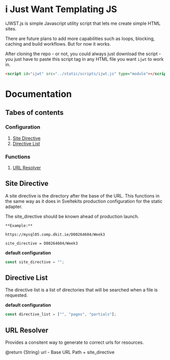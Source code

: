 # i Just Want Templating JS

iJWST.js is simple Javascript utility script
that lets me create simple HTML sites.

There are future plans to add more capabilities
such as loops, blocking, caching and build workflows.
But for now it works.

After cloning the repo - or not, you could always just
download the script - you just have to paste this script
tag in any HTML file you want `ijwt` to work in.

```html
<script id="ijwt" src="../static/scripts/ijwt.js" type="module"></script>
```

# Documentation

## Tabes of contents
### Configuration
1. [Site Directive](#site-directive)
2. [Directive List](#directive-list)
### Functions
1. [URL Resolver](#url-resolver)

## Site Directive

A site directive is the directory
after the base of the URL. This functions
in the same way as it does in Sveltekits
production configuration for the static
adapter.

The site_directive should
be known ahead of production launch.

    **Example:**

    https://mysql05.comp.dkit.ie/D00264604/Week3

    site_directive = D00264604/Week3

**default configuration**

```javascript
const site_directive = "";
```

## Directive List

The directive list is a list of directories
that will be searched when a file is requested.

**default configuration**

```javascript
const directive_list = ["", "pages", "partials"];
```

## URL Resolver

Provides a consitent way to generate to
correct urls for resources.

@return {String} url - Base URL Path + site_directive
